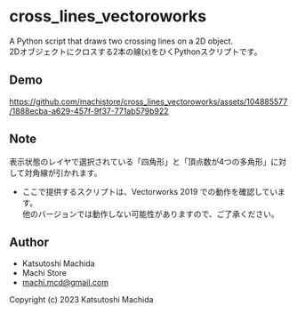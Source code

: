 # cross_lines_vectoroworks
A Python script that draws two crossing lines on a 2D object.    
2Dオブジェクトにクロスする2本の線(x)をひくPythonスクリプトです。

## Demo



https://github.com/machistore/cross_lines_vectoroworks/assets/104885577/1888ecba-a629-457f-9f37-771ab579b922



## Note

表示状態のレイヤで選択されている「四角形」と「頂点数が4つの多角形」に対して対角線が引かれます。

- ここで提供するスクリプトは、Vectorworks 2019 での動作を確認しています。  
他のバージョンでは動作しない可能性がありますので、ご了承ください。

## Author

* Katsutoshi Machida
* Machi Store
* machi.mcd@gmail.com

Copyright (c) 2023 Katsutoshi Machida

